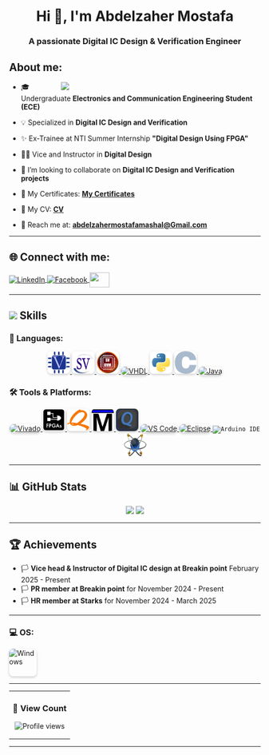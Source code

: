 <h1 align="center">Hi 👋, I'm Abdelzaher Mostafa </h1>
<h3 align="center">A passionate Digital IC Design & Verification Engineer</h3>

## About me:
<picture> 
  <img align="right" src="https://clipart-library.com/img/2091643.gif" width="400px">
</picture>

- 🎓 Undergraduate **Electronics and Communication Engineering Student (ECE)**
- 💡 Specialized in **Digital IC Design and Verification**  
- ✨ Ex-Trainee at NTI Summer Internship **"Digital Design Using FPGA"**
- 👨‍🏫 Vice and Instructor in **Digital Design**  
- 🤝 I’m looking to collaborate on **Digital IC Design and Verification projects**


- 📌 My Certificates: [**My Certificates**](https://drive.google.com/drive/folders/1wLnmo-zaktLcIwCR7eIdSk7qb3D9_7EX)

- 📄 My CV: [**CV**](https://drive.google.com/file/d/1iTrZAlm4sX4-ybmtKeU5pVz4rnus5max/view?usp=drivesdk)

- 📧 Reach me at: **abdelzahermostafamashal@Gmail.com**

---

## 🌐 Connect with me:
<p align="left">
  <a href="https://www.linkedin.com/in/abdelzahr-mostafa" target="blank">
    <img align="center" src="https://raw.githubusercontent.com/rahuldkjain/github-profile-readme-generator/master/src/images/icons/Social/linked-in-alt.svg" alt="LinkedIn" height="30" width="40" />
  </a>
  <a href="https://www.facebook.com/share/1ABc4LCMi5/" target="blank">
    <img align="center" src="https://raw.githubusercontent.com/rahuldkjain/github-profile-readme-generator/master/src/images/icons/Social/facebook.svg" alt="Facebook" height="30" width="40" />
  </a>
    <a href="https://wa.me/201008368477" target="_blank">
    <img align="center" src="https://img.icons8.com/ios-filled/50/25D366/whatsapp--v1.png" height="30" width="40" />
  </a>
</p>

---

## <img src="https://media2.giphy.com/media/QssGEmpkyEOhBCb7e1/giphy.gif?cid=ecf05e47a0n3gi1bfqntqmob8g9aid1oyj2wr3ds3mg700bl&rid=giphy.gif" width="25"> <b>Skills</b>

### 🧠 Languages:
<p align="center">
  <a href="https://www.chipverify.com/" target="_blank" rel="noreferrer">
    <img src="verilog.png" alt="Verilog" width="45" height="45" style="box-shadow: 0 2px 5px rgba(0,0,0,0.2); border-radius: 8px;" />
  </a>
    <a href="https://www.chipverify.com/tutorials/systemverilog" target="_blank" rel="noreferrer">
    <img src="SVicon.jpg" alt="SV" width="45" height="45" style="box-shadow: 0 2px 5px rgba(0,0,0,0.2); border-radius: 8px;" />
  </a>
  <a href="#">
    <img src="uvm.png" alt="UVM" width="45" height="45" style="box-shadow: 0 2px 5px rgba(0,0,0,0.2); border-radius: 8px;" />
  </a>
  <a href="https://www.nandland.com/vhdl/tutorials/" target="_blank" rel="noreferrer">
    <img src="https://stepik.org/media/cache/images/courses/94951/cover_QUUWIm9/2661f137ae94e2123128ed1144ce82ee.PNG" alt="VHDL" width="45" height="45" style="box-shadow: 0 2px 5px rgba(0,0,0,0.2); border-radius: 8px;" />
  </a>
  <a href="https://www.python.org/" target="_blank" rel="noreferrer">
    <img src="https://raw.githubusercontent.com/devicons/devicon/master/icons/python/python-original.svg" alt="Python" width="45" height="45" style="box-shadow: 0 2px 5px rgba(0,0,0,0.2); border-radius: 8px;" />
  </a>
  <a href="https://www.cprogramming.com/" target="_blank" rel="noreferrer">
    <img src="https://raw.githubusercontent.com/devicons/devicon/master/icons/c/c-original.svg" alt="C" width="45" height="45" style="box-shadow: 0 2px 5px rgba(0,0,0,0.2); border-radius: 8px;" />
  </a>
  <a href="https://www.java.com/" target="_blank" rel="noreferrer">
    <img src="https://cdn.jsdelivr.net/gh/devicons/devicon/icons/java/java-original.svg" alt="Java" width="45" height="45" style="box-shadow: 0 2px 5px rgba(0,0,0,0.2); border-radius: 8px;" />
  </a>
</p>

### 🛠 Tools & Platforms:
<p align="center">
  <a href="https://www.xilinx.com/products/design-tools/vivado.html" target="_blank" rel="noreferrer">
    <img src="https://hackaday.com/wp-content/uploads/2015/05/xi.jpg?w=600&h=600" alt="Vivado" width="45" height="45" style="box-shadow: 0 2px 5px rgba(0,0,0,0.2); border-radius: 8px;" />
  </a>
  <a href="https://digilent.com/reference/programmable-logic/guides/vivado-hardware-manager" target="_blank" rel="noreferrer">
    <img src="FPGA.png" alt="FPGA" width="45" height="45" style="box-shadow: 0 2px 5px rgba(0,0,0,0.2); border-radius: 8px;" />
  </a>
  <a href="https://eda.sw.siemens.com/en-US/ic/questa/simulation/advanced-simulator/" target="_blank" rel="noreferrer">
    <img src="QuestaSim.png" alt="QuestaSim" width="45" height="45" style="box-shadow: 0 2px 5px rgba(0,0,0,0.2); border-radius: 8px;" />
  </a>
  <a href="https://www.microsemi.com/document-portal/doc_view/136363-modelsim-me-10-4c-tutorial-for-libero-soc-v11-7" target="_blank" rel="noreferrer">
    <img src="ModelSim.png" alt="ModelSim" width="45" height="45" style="box-shadow: 0 2px 5px rgba(0,0,0,0.2); border-radius: 8px;" />
  </a>
  <a href="https://eda.sw.siemens.com/en-US/ic/questa-one/design-solutions/lint/" target="_blank" rel="noreferrer">
    <img src="Questa-Lint.png" alt="Questa Lint" width="45" height="45" style="box-shadow: 0 2px 5px rgba(0,0,0,0.2); border-radius: 8px;" />
  </a>
  <a href="https://code.visualstudio.com/" target="_blank" rel="noreferrer">
    <img src="https://cdn.jsdelivr.net/gh/devicons/devicon/icons/vscode/vscode-original.svg" alt="VS Code" width="45" height="45" style="box-shadow: 0 2px 5px rgba(0,0,0,0.2); border-radius: 8px;" />
  </a>
  <a href="https://www.eclipse.org/" target="_blank" rel="noreferrer">
    <img src="https://cdn.jsdelivr.net/gh/devicons/devicon/icons/eclipse/eclipse-original.svg" alt="Eclipse" width="45" height="45" style="box-shadow: 0 2px 5px rgba(0,0,0,0.2); border-radius: 8px;" />
  </a>
  <code><img src="https://img.icons8.com/color/48/arduino.png" alt="Arduino IDE" width="45" height="45"/></code>
  <code><img src="proteus.png" alt="Proteus" width="45" height="45"/></code>
</p>

---

## 📊 GitHub Stats  

<p align="center">
  <img src="https://github-readme-stats.vercel.app/api?username=Abdelzaher-Mostafa&show_icons=true&theme=tokyonight" height="180px"/>
  <img src="https://github-readme-stats.vercel.app/api/top-langs/?username=Abdelzaher-Mostafa&layout=compact&theme=tokyonight" height="180px"/>
</p>

---

## 🏆 Achievements  
- 🏳️ **Vice head & Instructor of Digital IC design at Breakin point**  February 2025 - Present  
- 🏳️ **PR member at Breakin point** for November 2024 - Present
- 🏳️ **HR member at Starks** for November 2024 - March 2025


---

### 💻 OS:
<p style="display: flex; gap: 12px;">
  <img src="https://www.pngkit.com/png/detail/207-2078597_windows-icon-png.png" width="55" height="55" alt="Windows" style="box-shadow: 0 2px 5px rgba(0,0,0,0.2); border-radius: 8px;" />
</p>

---


<table align="center">
  <tr>
    <td align="center">
      <h3>👀 View Count</h3>
      <p>
        <img src="https://komarev.com/ghpvc/?username=Abdelzaher-Mostafa&label=Profile%20views&color=0e75b6&style=flat" alt="Profile views"/>
      </p>
    </td>
  </tr>
</table>

<hr>

